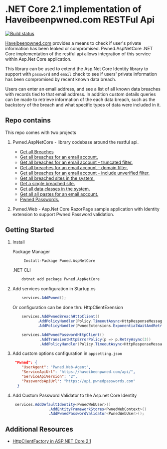 # .NET Core 2.1 implementation of Haveibeenpwned.com RESTFul Api
[![Build status](https://ci.appveyor.com/api/projects/status/nn5g8qqeoyq4l46f?svg=true)](https://ci.appveyor.com/project/kdcllc/pwned-aspnetcore)

[Haveibeenpwned.com](https://haveibeenpwned.com/) provides a means to check if user's private information has been leaked or compromised. 
Pwned.AspNetCore .NET Core implementation of the restful api allows integration of this service within Asp.Net Core application.

This library can be used to extend the Asp.Net Core Identity library to support with `password` and `email` check to see if users' private information has been compromised by recent known data breach.

Users can enter an email address, and see a list of all known data breaches with records tied to that email address. In addition custom details queries can be made to retrieve information of the each data breach, such as the backstory of the breach and what specific types of data were included in it.

## Repo contains

This repo comes with two projects

1. Pwned.AspNetCore - library codebase around the restful api.

    - [Get all Breaches](https://haveibeenpwned.com/api/v2/breaches)
    - [Get all breaches for an email account.](https://haveibeenpwned.com/api/v2/breachedaccount/test@example.com)
    - [Get all breaches for an email account - truncated filter.](https://haveibeenpwned.com/api/v2/breachedaccount/test@example.com?truncateResponse=true)
    - [Get all breaches for an email account - domain filter.](https://haveibeenpwned.com/api/v2/breachedaccount/test@example.com?domain=adobe.com)
    - [Get all breaches for an email account - include unverified filter.](https://haveibeenpwned.com/api/v2/breachedaccount/test@example.com?includeUnverified=true)
    - [Get all breached sites in the system.](https://haveibeenpwned.com/api/v2/breaches?domain=adobe.com)
    - [Get a single breached site.](https://haveibeenpwned.com/api/v2/breach/Adobe)
    - [Get all data classes in the system.](https://haveibeenpwned.com/api/v2/dataclasses)
    - [Get all all pastes for an email account.](https://haveibeenpwned.com/api/v2/pasteaccount/test@example.com)
    - [Pwned Passwords.](https://api.pwnedpasswords.com/range/21BD1)

2. Pwned.Web - Asp.Net Core RazorPage sample application with Identity extension to support Pwned Password validation.

## Getting Started

1. Install

    Package Manager
    ```cmd
         Install-Package Pwned.AspNetCore
    ```
    .NET CLI
    ```cmd
        dotnet add package Pwned.AspNetCore
    ```

2. Add services configuration in Startup.cs

    ```c#
        services.AddPwned();
    ```
    Or configuration can be done thru HttpClientExension
    ```c#
        services.AddPwnedBreachHttpClient()
               .AddPolicyHandler(Policy.TimeoutAsync<HttpResponseMessage>(TimeSpan.FromSeconds(30)))
               .AddPolicyHandler(PwnedExtensions.ExponentialWaitAndRetry(2));

        services.AddPwnedPasswordHttpClient()
                .AddTransientHttpErrorPolicy(p => p.RetryAsync(3))
                .AddPolicyHandler(Policy.TimeoutAsync<HttpResponseMessage>(TimeSpan.FromSeconds(2)));
    ```
3. Add custom options configuration in `appsetting.json`
    ```json
     "Pwned": {
        "UserAgent": "Pwned.Web-Agent",
        "ServiceApiUrl": "https://haveibeenpwned.com/api/",
        "ServiceApiVersion": "2",
        "PasswordsApiUrl": "https://api.pwnedpasswords.com"
      }
    ```
4. Add Custom Password Validator to the Asp.net Core Identity
    ```c#
     services.AddDefaultIdentity<PwnedWebUser>()
                    .AddEntityFrameworkStores<PwnedWebContext>()
                    .AddPwnedPasswordValidator<PwnedWebUser>();
    ```

## Additional Resources
- [HttpClientFactory in ASP.NET Core 2.1 ](https://www.stevejgordon.co.uk/introduction-to-httpclientfactory-aspnetcore)
